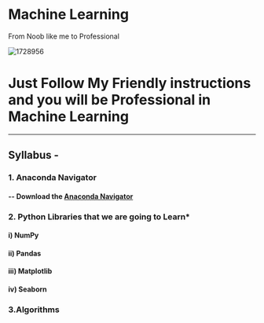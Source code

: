 # Machine Learning
From Noob like me to Professional

![1728956](https://user-images.githubusercontent.com/56548231/84780517-4b1fff00-b003-11ea-8c6a-07d7ccf0e057.jpg)

# Just Follow My Friendly instructions and you will be Professional in Machine Learning
----------------------------------------------------------------------

##  Syllabus -
### 1. Anaconda Navigator
#### -- Download the [Anaconda Navigator](https://www.anaconda.com/products/individual)
### 2. Python Libraries that we are going to Learn*
#### i) NumPy
#### ii) Pandas
#### iii) Matplotlib
#### iv) Seaborn <br>
### 3.Algorithms

